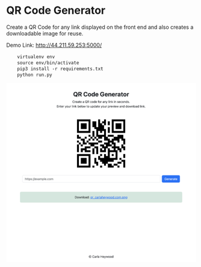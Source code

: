 # QR Code Generator
Create a QR Code for any link displayed on the front end and also creates a downloadable image for reuse. 

Demo Link: <a href="http://44.199.196.163:5000/">http://44.211.59.253:5000/</a>

```
    virtualenv env
    source env/bin/activate
    pip3 install -r requirements.txt
    python run.py
```

<img src="https://raw.githubusercontent.com/CarlaHeywood/QrCodeGenerator/main/Screenshot.png">
